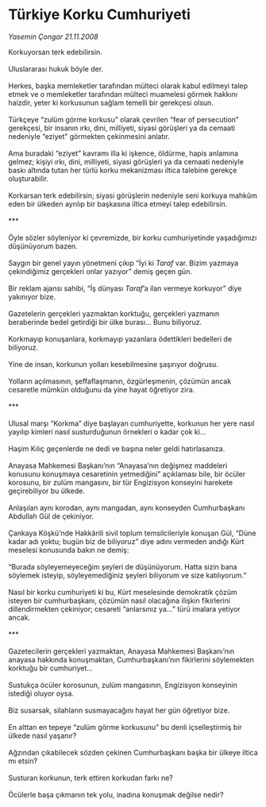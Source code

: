 # Türkiye Korku Cumhuriyeti

*Yasemin Çongar 21.11.2008*

<div class="taraf_structure_2col_1zq">
<div class="margen_n">



 <p>Korkuyorsan terk edebilirsin. <br/><br/>Uluslararası hukuk böyle der. <br/><br/>Herkes, başka memleketler tarafından mülteci olarak kabul edilmeyi talep etmek ve o memleketler tarafından mülteci muamelesi görmek hakkını haizdir, yeter ki korkusunun sağlam temelli bir gerekçesi olsun. <br/><br/>Türkçeye “zulüm görme korkusu” olarak çevrilen “fear of persecution” gerekçesi, bir insanın ırkı, dini, milliyeti, siyasi görüşleri ya da cemaati nedeniyle “eziyet” görmekten çekinmesini anlatır. <br/><br/>Ama buradaki “eziyet” kavramı illa ki işkence, öldürme, hapis anlamına gelmez; kişiyi ırkı, dini, milliyeti, siyasi görüşleri ya da cemaati nedeniyle baskı altında tutan her türlü korku mekanizması iltica talebine gerekçe oluşturabilir. <br/><br/>Korkarsan terk edebilirsin; siyasi görüşlerin nedeniyle seni korkuya mahkûm eden bir ülkeden ayrılıp bir başkasına iltica etmeyi talep edebilirsin. <br/><br/>*** <br/><br/>Öyle sözler söyleniyor ki çevremizde, bir korku cumhuriyetinde yaşadığımızı düşünüyorum bazen. <br/><br/>Saygın bir genel yayın yönetmeni çıkıp “İyi ki <i>Taraf</i> var. Bizim yazmaya çekindiğimiz gerçekleri onlar yazıyor” demiş geçen gün. <br/><br/>Bir reklam ajansı sahibi, “İş dünyası <i>Taraf</i>’a ilan vermeye korkuyor” diye yakınıyor bize. <br/><br/>Gazetelerin gerçekleri yazmaktan korktuğu, gerçekleri yazmanın beraberinde bedel getirdiği bir ülke burası... Bunu biliyoruz. <br/><br/>Korkmayıp konuşanlara, korkmayıp yazanlara ödettikleri bedelleri de biliyoruz. <br/><br/>Yine de insan, korkunun yolları kesebilmesine şaşırıyor doğrusu. <br/><br/>Yolların açılmasının, şeffaflaşmanın, özgürleşmenin, çözümün ancak cesaretle mümkün olduğunu da yine hayat öğretiyor zira. <br/><br/>*** <br/><br/>Ulusal marşı “Korkma” diye başlayan cumhuriyette, korkunun her yere nasıl yayılıp kimleri nasıl susturduğunun örnekleri o kadar çok ki... <br/><br/>Haşim Kılıç geçenlerde ne dedi ve başına neler geldi hatırlasanıza. <br/><br/>Anayasa Mahkemesi Başkanı’nın “Anayasa’nın değişmez maddeleri konusunu konuşmaya cesaretinin yetmediğini” açıklaması bile, bir öcüler korosunu, bir zulüm mangasını, bir tür Engizisyon konseyini harekete geçirebiliyor bu ülkede. <br/><br/>Anlaşılan aynı korodan, aynı mangadan, aynı konseyden Cumhurbaşkanı Abdullah Gül de çekiniyor. <br/><br/>Çankaya Köşkü’nde Hakkârili sivil toplum temsilcileriyle konuşan Gül, “Düne kadar adı yoktu; bugün biz de biliyoruz” diye adını vermeden andığı Kürt meselesi konusunda bakın ne demiş: <br/><br/>“Burada söyleyemeyeceğim şeyleri de düşünüyorum. Hatta sizin bana söylemek isteyip, söyleyemediğiniz şeyleri biliyorum ve size katılıyorum.” <br/><br/>Nasıl bir korku cumhuriyeti ki bu, Kürt meselesinde demokratik çözüm isteyen bir cumhurbaşkanı, çözümün nasıl olacağına ilişkin fikirlerini dillendirmekten çekiniyor; cesareti “anlarsınız ya...” türü imalara yetiyor ancak. <br/><br/>*** <br/><br/>Gazetecilerin gerçekleri yazmaktan, Anayasa Mahkemesi Başkanı’nın anayasa hakkında konuşmaktan, Cumhurbaşkanı’nın fikirlerini söylemekten korktuğu bir cumhuriyet... <br/><br/>Sustukça öcüler korosunun, zulüm mangasının, Engizisyon konseyinin istediği oluyor oysa. <br/><br/>Biz susarsak, silahların susmayacağını hayat her gün öğretiyor bize. <br/><br/>En alttan en tepeye “zulüm görme korkusunu” bu denli içselleştirmiş bir ülkede nasıl yaşanır? <br/><br/>Ağzından çıkabilecek sözden çekinen Cumhurbaşkanı başka bir ülkeye iltica mı etsin? <br/><br/>Susturan korkunun, terk ettiren korkudan farkı ne? <br/><br/>Öcülerle başa çıkmanın tek yolu, inadına konuşmak değilse nedir?</p>

<br/>


<div id="taraf_not">
</div>

</div>


</div>
